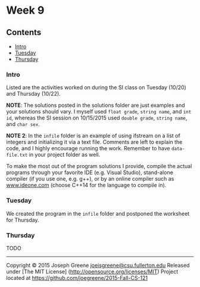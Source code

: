 # Week 9

## Contents
- [Intro](#intro)
- [Tuesday](#tuesday)
- [Thursday](#thursday)
    
### Intro
Listed are the activities worked on during the SI class on Tuesday (10/20) and Thursday (10/22).

__NOTE__: The solutions posted in the solutions folder are just examples and your solutions should vary. 
I myself used `float grade`, `string name`, and `int id`, whereas the SI session on 10/15/2015 used 
`double grade`, `string name`, and `char sex`.

__NOTE 2__: In the `infile` folder is an example of using ifstream on a list of integers and 
initializing it via a text file. Comments are left to explain the code, and I highly encourage 
running the work. Remember to have `data-file.txt` in your project folder as well.

To make the most out of the program solutions I provide, compile the actual programs through your 
favorite IDE (e.g. Visual Studio), stand-alone compiler (if you use one, e.g. g++), or by an 
online compiler such as www.ideone.com (choose C++14 for the language to compile in).

### Tuesday
We created the program in the `infile` folder and postponed the worksheet for Thursday.

### Thursday
TODO

-------------------------------------------------------------------------------

Copyright &copy; 2015 Joseph Greene <joeisgreene@csu.fullerton.edu>
Released under [The MIT License] (http://opensource.org/licenses/MIT)
Project located at <https://github.com/joegreene/2015-Fall-CS-121>
